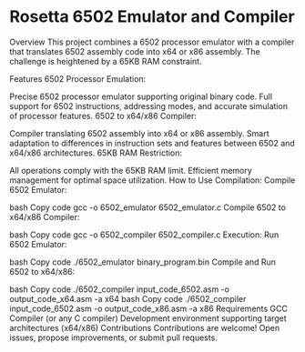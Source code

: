 
# Rosetta 6502 Emulator and Compiler
Overview
This project combines a 6502 processor emulator with a compiler that translates 6502 assembly code into x64 or x86 assembly. The challenge is heightened by a 65KB RAM constraint.

Features
6502 Processor Emulation:

Precise 6502 processor emulator supporting original binary code.
Full support for 6502 instructions, addressing modes, and accurate simulation of processor features.
6502 to x64/x86 Compiler:

Compiler translating 6502 assembly into x64 or x86 assembly.
Smart adaptation to differences in instruction sets and features between 6502 and x64/x86 architectures.
65KB RAM Restriction:

All operations comply with the 65KB RAM limit.
Efficient memory management for optimal space utilization.
How to Use
Compilation:
Compile 6502 Emulator:

bash
Copy code
gcc -o 6502_emulator 6502_emulator.c
Compile 6502 to x64/x86 Compiler:

bash
Copy code
gcc -o 6502_compiler 6502_compiler.c
Execution:
Run 6502 Emulator:

bash
Copy code
./6502_emulator binary_program.bin
Compile and Run 6502 to x64/x86:

bash
Copy code
./6502_compiler input_code_6502.asm -o output_code_x64.asm -a x64
bash
Copy code
./6502_compiler input_code_6502.asm -o output_code_x86.asm -a x86
Requirements
GCC Compiler (or any C compiler)
Development environment supporting target architectures (x64/x86)
Contributions
Contributions are welcome! Open issues, propose improvements, or submit pull requests.

